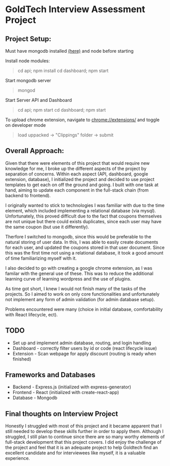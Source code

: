
# GoldTech Interview Assessment Project

## Project Setup:
Must have mongodb installed [(here)](https://docs.mongodb.com/manual/installation/) and node before starting

Install node modules:
>cd api; npm install
>cd dashboard; npm start

Start mongodb server
>mongod

Start Server API and Dashboard
>cd api; npm start
>cd dashboard; npm start

To upload chrome extension, navigate to [chrome://extensions/](chrome://extensions/) and toggle on developer mode
> load uppacked -> "Clippings" folder -> submit

## Overall Approach:
Given that there were elements of this project that would require new knowledge for me, 
I broke up the different aspects of the project by separation of concerns. Within each 
aspect (API, dashboard, google extension, database), I initialized the project and decided
to use project templates to get each on off the ground and going. I built with one task at hand,
aiming to update each component in the full-stack chain (from backend to frontend).

I originally wanted to stick to technologies I was familiar with due to the time element,
which included implementing a relational database (via mysql).  Unfortunately, this proved
difficult due to the fact that coupons themselves are not unique but there could exists duplicates,
since each user may have the same coupon (but use it differently).

Therfore I switched to mongodb, since this would be preferable to the natural storing of user data.
In this, I was able to easily create documents for each user, and updated the coupons stored in that
user document. Since this was the first time not using a relational database, it took a good amount
of time familiarizing myself with it.

I also decided to go with creating a google chrome extension, as I was familar with the general use 
of these. This was to reduce the additional learning curve of learning wordpress and the use of plugins.

As time got short, I knew I would not finish many of the tasks of the projects. So I aimed to work on only
core functionalities and unfortunately not implement any form of admin validation (for admin database setup). 

Problems encountered were many (choice in initial database, comfortability with React lifecycle, ect).

## TODO
* Set up and implement admin database, routing, and login handling
* Dashboard - correctly filter users by id or code (react lifecycle issue)
* Extension - Scan webpage for apply discount (routing is ready when finished)

## Frameworks and Databases
* Backend - Express.js (initialized with express-generator)
* Frontend - React (initialized with create-react-app)
* Database - Mongodb

## Final thoughts on Interview Project
Honestly I struggled with most of this project and it became apparent that I still needed to develop these
skills further in order to apply them.  Although I struggled, I still plan to continue since there are 
so many worthy elements of full-stack development that this project covers.  I did enjoy the challenge
of the project and feel that it is an adequate project to help Goldtech find an excellent candidate and 
for interviewees like myself, it is a valuable experience.
